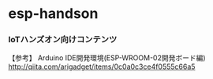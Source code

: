# esp-handson

### IoTハンズオン向けコンテンツ ###


【参考】
Arduino IDE開発環境(ESP-WROOM-02開発ボード編)
http://qiita.com/arigadget/items/0c0a0c3ce4f0555c66a5


